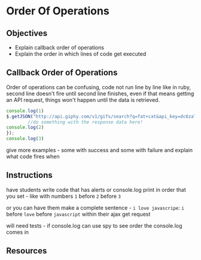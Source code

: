 # Order Of Operations

## Objectives
+ Explain callback order of operations
+ Explain the order in which lines of code get executed

## Callback Order of Operations

Order of operations can be confusing, code not run line by line like in ruby, second line doesn't fire until second line finishes, even if that means getting an API request, things won't happen until the data is retrieved.

```js
console.log(1)
$.getJSON("http://api.giphy.com/v1/gifs/search?q=fat+cat&api_key=dc6zaTOxFJmzC", function(response){
        //do something with the response data here!
console.log(2)
});
console.log(3)
```

give more examples - some with success and some with failure and explain what code fires when

## Instructions
have students write code that has alerts or console.log print in order that you set - like with numbers `1` before `2` before `3`

or you can have them make a complete sentence - `i love javascripe`: `i` before `love` before `javascript` within their ajax get request

will need tests - if console.log can use spy to see order the console.log comes in

## Resources